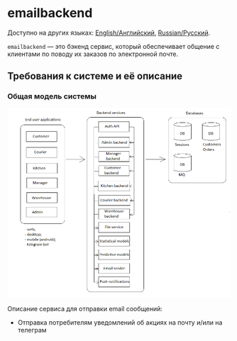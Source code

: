 # emailbackend

Доступно на других языках: [English/Английский](emailbackend.md), [Russian/Русский](emailbackend.ru.md). 

`emailbackend` — это бэкенд сервис, который обеспечивает общение с клиентами по поводу их заказов по электронной почте.

## Требования к системе и её описание 

### Общая модель системы 

![system_overall](../img/system_overall.png)

Описание сервиса для отправки email сообщений:
- Отправка потребителям уведомлений об акциях на почту и/или на телеграм
